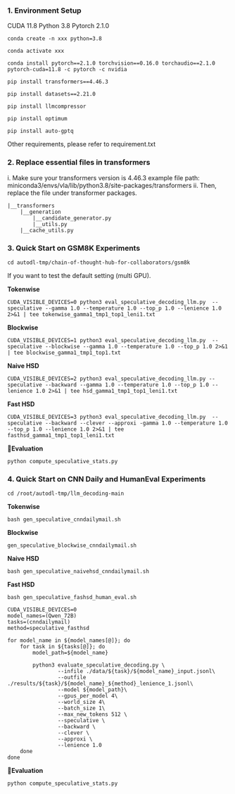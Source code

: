 ### 1. Environment Setup
CUDA 11.8
Python 3.8
Pytorch 2.1.0

```
conda create -n xxx python=3.8
```
```
conda activate xxx
```

```
conda install pytorch==2.1.0 torchvision==0.16.0 torchaudio==2.1.0 pytorch-cuda=11.8 -c pytorch -c nvidia
```

```
pip install transformers==4.46.3
```

```
pip install datasets==2.21.0
```

```
pip install llmcompressor
```

```
pip install optimum
```

```
pip install auto-gptq
```

Other requirements, please refer to requirement.txt

### 2. Replace essential files in transformers 
i. Make sure your transformers version is 4.46.3
    example file path: miniconda3/envs/vla/lib/python3.8/site-packages/transformers
ii. Then, replace the file under transformer packages.

    |__transformers
        |__generation
            |__candidate_generator.py
            |__utils.py   
        |__cache_utils.py

### 3. Quick Start on GSM8K Experiments

```
cd autodl-tmp/chain-of-thought-hub-for-collaborators/gsm8k
```

If you want to test the default setting (multi GPU).


**Tokenwise**
```
CUDA_VISIBLE_DEVICES=0 python3 eval_speculative_decoding_llm.py  --speculative --gamma 1.0 --temperature 1.0 --top_p 1.0 --lenience 1.0 2>&1 | tee tokenwise_gamma1_tmp1_top1_leni1.txt
```

**Blockwise**
```
CUDA_VISIBLE_DEVICES=1 python3 eval_speculative_decoding_llm.py  --speculative --blockwise --gamma 1.0 --temperature 1.0 --top_p 1.0 2>&1 | tee blockwise_gamma1_tmp1_top1.txt
```

**Naive HSD**
```
CUDA_VISIBLE_DEVICES=2 python3 eval_speculative_decoding_llm.py --speculative --backward --gamma 1.0 --temperature 1.0 --top_p 1.0 --lenience 1.0 2>&1 | tee hsd_gamma1_tmp1_top1_leni1.txt
```

**Fast HSD**
```
CUDA_VISIBLE_DEVICES=3 python3 eval_speculative_decoding_llm.py  --speculative --backward --clever --approxi -gamma 1.0 --temperature 1.0 --top_p 1.0 --lenience 1.0 2>&1 | tee fasthsd_gamma1_tmp1_top1_leni1.txt
```

**🔧Evaluation**
```
python compute_speculative_stats.py
```


### 4. Quick Start on CNN Daily and HumanEval Experiments

```
cd /root/autodl-tmp/llm_decoding-main
```



**Tokenwise**
```
bash gen_speculative_cnndailymail.sh
```

**Blockwise**
```
gen_speculative_blockwise_cnndailymail.sh
```

**Naive HSD**
```
bash gen_speculative_naivehsd_cnndailymail.sh
```

**Fast HSD**
```
bash gen_speculative_fashsd_human_eval.sh
```
```
CUDA_VISIBLE_DEVICES=0
model_names=(Qwen_72B)
tasks=(cnndailymail)
method=speculative_fasthsd

for model_name in ${model_names[@]}; do
    for task in ${tasks[@]}; do
        model_path=${model_name}
        
        python3 evaluate_speculative_decoding.py \
                --infile ./data/${task}/${model_name}_input.jsonl\
                --outfile ./results/${task}/${model_name}_${method}_lenience_1.jsonl\
                --model ${model_path}\
                --gpus_per_model 4\
                --world_size 4\
                --batch_size 1\
		        --max_new_tokens 512 \
                --speculative \
                --backward \
                --clever \
                --approxi \
                --lenience 1.0
    done
done
```


**🔧Evaluation**
```
python compute_speculative_stats.py
```

